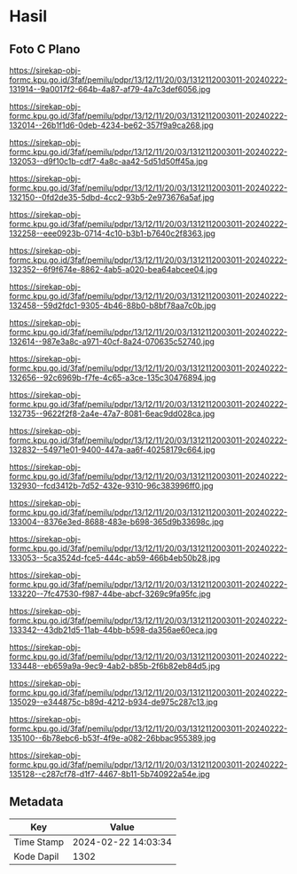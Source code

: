 # Hasil

## Foto C Plano

https://sirekap-obj-formc.kpu.go.id/3faf/pemilu/pdpr/13/12/11/20/03/1312112003011-20240222-131914--9a0017f2-664b-4a87-af79-4a7c3def6056.jpg

https://sirekap-obj-formc.kpu.go.id/3faf/pemilu/pdpr/13/12/11/20/03/1312112003011-20240222-132014--26b1f1d6-0deb-4234-be62-357f9a9ca268.jpg

https://sirekap-obj-formc.kpu.go.id/3faf/pemilu/pdpr/13/12/11/20/03/1312112003011-20240222-132053--d9f10c1b-cdf7-4a8c-aa42-5d51d50ff45a.jpg

https://sirekap-obj-formc.kpu.go.id/3faf/pemilu/pdpr/13/12/11/20/03/1312112003011-20240222-132150--0fd2de35-5dbd-4cc2-93b5-2e973676a5af.jpg

https://sirekap-obj-formc.kpu.go.id/3faf/pemilu/pdpr/13/12/11/20/03/1312112003011-20240222-132258--eee0923b-0714-4c10-b3b1-b7640c2f8363.jpg

https://sirekap-obj-formc.kpu.go.id/3faf/pemilu/pdpr/13/12/11/20/03/1312112003011-20240222-132352--6f9f674e-8862-4ab5-a020-bea64abcee04.jpg

https://sirekap-obj-formc.kpu.go.id/3faf/pemilu/pdpr/13/12/11/20/03/1312112003011-20240222-132458--59d2fdc1-9305-4b46-88b0-b8bf78aa7c0b.jpg

https://sirekap-obj-formc.kpu.go.id/3faf/pemilu/pdpr/13/12/11/20/03/1312112003011-20240222-132614--987e3a8c-a971-40cf-8a24-070635c52740.jpg

https://sirekap-obj-formc.kpu.go.id/3faf/pemilu/pdpr/13/12/11/20/03/1312112003011-20240222-132656--92c6969b-f7fe-4c65-a3ce-135c30476894.jpg

https://sirekap-obj-formc.kpu.go.id/3faf/pemilu/pdpr/13/12/11/20/03/1312112003011-20240222-132735--9622f2f8-2a4e-47a7-8081-6eac9dd028ca.jpg

https://sirekap-obj-formc.kpu.go.id/3faf/pemilu/pdpr/13/12/11/20/03/1312112003011-20240222-132832--54971e01-9400-447a-aa6f-40258179c664.jpg

https://sirekap-obj-formc.kpu.go.id/3faf/pemilu/pdpr/13/12/11/20/03/1312112003011-20240222-132930--fcd3412b-7d52-432e-9310-96c383996ff0.jpg

https://sirekap-obj-formc.kpu.go.id/3faf/pemilu/pdpr/13/12/11/20/03/1312112003011-20240222-133004--8376e3ed-8688-483e-b698-365d9b33698c.jpg

https://sirekap-obj-formc.kpu.go.id/3faf/pemilu/pdpr/13/12/11/20/03/1312112003011-20240222-133053--5ca3524d-fce5-444c-ab59-466b4eb50b28.jpg

https://sirekap-obj-formc.kpu.go.id/3faf/pemilu/pdpr/13/12/11/20/03/1312112003011-20240222-133220--7fc47530-f987-44be-abcf-3269c9fa95fc.jpg

https://sirekap-obj-formc.kpu.go.id/3faf/pemilu/pdpr/13/12/11/20/03/1312112003011-20240222-133342--43db21d5-11ab-44bb-b598-da356ae60eca.jpg

https://sirekap-obj-formc.kpu.go.id/3faf/pemilu/pdpr/13/12/11/20/03/1312112003011-20240222-133448--eb659a9a-9ec9-4ab2-b85b-2f6b82eb84d5.jpg

https://sirekap-obj-formc.kpu.go.id/3faf/pemilu/pdpr/13/12/11/20/03/1312112003011-20240222-135029--e344875c-b89d-4212-b934-de975c287c13.jpg

https://sirekap-obj-formc.kpu.go.id/3faf/pemilu/pdpr/13/12/11/20/03/1312112003011-20240222-135100--6b78ebc6-b53f-4f9e-a082-26bbac955389.jpg

https://sirekap-obj-formc.kpu.go.id/3faf/pemilu/pdpr/13/12/11/20/03/1312112003011-20240222-135128--c287cf78-d1f7-4467-8b11-5b740922a54e.jpg


## Metadata

| Key        | Value               |
| ---------- | ------------------- |
| Time Stamp | 2024-02-22 14:03:34 |
| Kode Dapil | 1302                |



